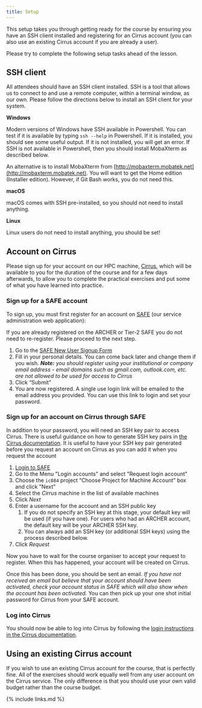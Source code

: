 ```yaml
---
title: Setup
---
```


This setup takes you through getting ready for the course by ensuring you have an SSH client installed and registering for an Cirrus account (you can also use an existing Cirrus account if you are already a user).

Please try to complete the following setup tasks ahead of the lesson. 

## SSH client

All attendees should have an SSH client installed.
SSH is a tool that allows us to connect to and use a remote computer, within a terminal window, as our own.
Please follow the directions below to install an SSH client for your system.

**Windows**

Modern versions of Windows have SSH available in Powershell. You can test if it is available by typing `ssh --help` in Powershell. If it is
installed, you should see some useful output. If it is not installed, you will get an error. If SSH is not available in Powershell, then
you should install MobaXterm as described below.

An alternative is to install MobaXterm from [http://mobaxterm.mobatek.net](http://mobaxterm.mobatek.net). You will want to get the Home edition (Installer edition). However, if Git Bash works, you do not need this.

**macOS**

macOS comes with SSH pre-installed, so you should not need to install anything.

**Linux**

Linux users do not need to install anything, you should be set!

## Account on Cirrus

Please sign up for your account on our HPC machine, [Cirrus](https://www.cirrus.ac.uk/), which will be available to
you for the duration of the course and for a few days afterwards, to allow you to
complete the practical exercises and put some of what you have learned into practice.

### Sign up for a SAFE account

To sign up, you must first register for an account on [SAFE](https://safe.epcc.ed.ac.uk/) (our service administration web application):

If you are already registered on the ARCHER or Tier-2 SAFE you do not need to re-register. Please proceed to the next step.

1. Go to the [SAFE New User Signup Form](https://safe.epcc.ed.ac.uk/signup.jsp)
2. Fill in your personal details. You can come back later and change them if you wish. _**Note:** you should register using your institutional or company email address - email domains such as gmail.com, outlook.com, etc. are not allowed to be used for access to Cirrus_
3. Click “Submit”
4. You are now registered. A single use login link will be emailed to the email address you provided. You can use this link to login and set your password.

### Sign up for an account on Cirrus through SAFE

In addition to your password, you will need an SSH key pair to access Cirrus. There is useful guidance on how
to generate SSH key pairs in [the Cirrus documentation](ihttps://docs.cirrus.ac.uk/user-guide/connecting/#ssh-key-pairs).
It is useful to have your SSH key pair generated before you request an account on Cirrus as you can add it when 
you request the account

1. [Login to SAFE](https://safe.epcc.ed.ac.uk)
2. Go to the Menu "Login accounts" and select "Request login account"
3. Choose the `ic084` project “Choose Project for Machine Account” box and click "Next"
4.  Select the *Cirrus* machine in the list of available machines
5.  Click *Next*
6.  Enter a username for the account and an SSH public
    key
    1.  If you do not specify an SSH key at this stage, your default
        key will be used (if you have one). For users who had an ARCHER
        account, the default key will be your ARCHER SSH key.
    2.  You can always add an SSH key (or additional SSH keys) using
        the process described below.
7.  Click *Request*

Now you have to wait for the course organiser to accept your request to register. When this has happened, your account will be created on Cirrus.

Once this has been done, you should be sent an email. _If you have not received an email but believe that your account should have been activated, check your account status in SAFE which will also show when the account has been activated._ You can then pick up your one shot initial password for Cirrus from your SAFE account.

### Log into Cirrus

You should now be able to log into Cirrus by following the [login instructions in the Cirrus documentation](https://docs.cirrus.ac.uk/user-guide/connecting/).

## Using an existing Cirrus account

If you wish to use an existing Cirrus account for the course, that is perfectly fine. All of the exercises should work equally well from any user account on the Cirrus service. The only difference is that you should use your own valid budget rather than the course budget.


{% include links.md %}

